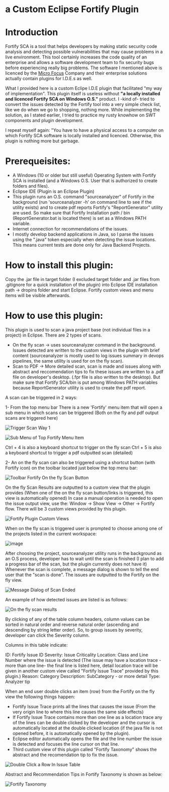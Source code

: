 # a Custom Eclipse Fortify Plugin

# Introduction

Fortify SCA is a tool that helps developers by making static security code analysis and detecting possible vulnerabilities that may cause problems in a live environment. This tool certainly increases the code quality of an enterprise and allows a software development team to fix security bugs before experiencing really big problems. The software I mentioned above is licenced by the [Micro Focus](https://www.microfocus.com/) Company and their enterprise solutions actually contain plugins for I.D.E.s as well. 

What I provided here is a custom Eclipe I.D.E plugin that facilitated "my way of implementation". This plugin itself is useless without **"a locally installed and licenced Fortify SCA on Windows O.S."** product. I -kind of- tried to convert the issues detected by the Fortify tool into a very simple check list, like we do when we go to shopping, nothing more. While implementing the solution, as I stated earlier, I tried to practice my rusty knowhow on SWT components and plugin development.

I repeat myself again: "You have to have a physical access to a computer on which Fortify SCA software is locally installed and licenced. Otherwise, this plugin is nothing more but garbage.

# Prerequeisites:
 * A Windows (10 or older but still useful) Operating System with Fortify SCA is installed (and a Windows O.S. User that is authorized to create folders and files).
 * Eclipse IDE (Plugin is an Eclipse Plugin)
 * This plugin runs an O.S. command "sourceanalyzer" of Fortify in the background (run 'sourceanalyzer -h' on command line to see if the utility exists) and to create pdf reports Fortify's "ReportGenerator" utility are used. So make sure that Fortify Installation path / bin (ReportGenerator.bat is located there) is set as a Windows PATH variable.
 * Internet connection for recommendations of the issues. 
 * I mostly develop backend applications in Java, so I parse the issues using the ".java" token especially when detecting the issue locations. This means current tests are done only for Java Backend Projects.
 
# How to install this plugin:

Copy the .jar file in target folder (I excluded target folder and .jar files from .gitignore for a quick installation of the plugin) into Eclipse IDE installation path -> dropins folder and start Eclipse. Fortify custom views and menu items will be visible afterwards.

# How to use this plugin:

This plugin is used to scan a java project base (not individual files in a project) in Eclipse. There are 2 types of scans. 

* On the fly scan -> uses sourceanalyzer command in the background. Issues detected are written to the custom views in the plugin with brief content (sourceanalyzer is mostly used to log issues summary in devops pipelines, the same utility is used for on the fly scan).
* Scan to PDF -> More detailed scan, scan is made and issues along with abstract and reccomendation tips to fix these issues are written to a .pdf file on developer's desktop. (.fpr file is also written to the desktop). But make sure that Fortify SCA/bin is put among Windows PATH variables because ReportGenerator utility is used to create the pdf report.

A scan can be triggered in 2 ways:

1- From the top menu bar There is a new 'Fortify' menu item that will open a sub menu in which scans can be triggered (Both on the fly and pdf output scans are triggered here)

![Trigger Scan Way 1](https://user-images.githubusercontent.com/16647815/158249539-6a84fcd8-2165-4390-b359-5adbe3885f16.png)

![Sub Menu of Top Fortify Menu Item](https://user-images.githubusercontent.com/16647815/158249834-90817afe-295b-4b8d-9787-e3c5eedf6288.png)

Ctrl + 4 is also a keyboard shortcut to trigger on the fly scan
Ctrl + 5 is also a keyboard shortcut to trigger a pdf outputted scan (detailed)

2- An on the fly scan can also be triggered using a shortcut button (with Fortify icon) on the toolbar located just below the top menu bar:

![Toolbar Fortify On the fly Scan Button](https://user-images.githubusercontent.com/16647815/158250483-91c51de2-9263-4339-88cf-0e54d5657bf9.png)

On the fly Scan Results are outputted to a custom view that the plugin provides (When one of the on the fly scan button/links is triggered, this view is automatically opened) In case a manual operation is needed to open the issue output view, use the: Window -> Show View -> Other -> Fortify flow. There will be 3 custom views provided by this plugin.

![Fortify Plugin Custom Views](https://user-images.githubusercontent.com/16647815/158254803-c1a3f901-c7af-435e-ad47-ab61c5a09ae1.png)

When on the fly scan is triggered user is prompted to choose among one of the projects listed in the current workspace:

![image](https://user-images.githubusercontent.com/16647815/158255769-d77a9a6d-c104-43e5-b07b-0e1cc2d8679c.png)

After choosing the project, sourceanalyzer utility runs in the background as an O.S process, developer has to wait until the scan is finished (I plan to add a progress bar of the scan, but the plugin currently does not have it) Whenever the scan is complete, a message dialog is shown to tell the end user that the "scan is done". The issues are outputted to the Fortify on the fly view.

![Message Dialog of Scan Ended](https://user-images.githubusercontent.com/16647815/158256171-4385db3d-8773-4d2e-ac8a-c849e86f1e0d.png)

An example of how detected issues are listed is as follows:

![On the fly scan results](https://user-images.githubusercontent.com/16647815/158256530-26a8a700-a161-490d-8485-0a1664f26af5.png)

By clicking of any of the table column headers, column values can be sorted in natural order and reverse natural order (ascending and descending by string letter order).
So, to group issues by severity, developer can click the Severity column.

Columns in this table indicate:

ID: Fortify Issue ID
Severity: Issue Criticality
Location: Class and Line Number where the issue is detected (The issue may have a location trace -more than one line- the final line is listed here, detail location trace will
be given in another custom view called "Fortify Issue Trace" provided by this plugin.)
Reason: Category
Description: SubCategory - or more detail
Type: Analyzer tip

When an end user double clicks an item (row) from the Fortify on the fly view the following things happen:
* Fortify Issue Trace prints all the lines that causes the issue (From the very origin line to where this line causes the same side effects)
* If Fortify Issue Trace contains more than one line as a location trace any of the lines can be double clicked by the developer and the cursor is automatically located at the double clicked location (if the java file is not opened before, it is automatically opened by the plugin).
* Eclipse editor automatically opens the file and the line number the issue is detected and focuses the line cursor on that line.
* Third custom view of this plugin called "Fortify Taxonomy" shows the abstract and the recomendation tip to fix the issue.

![Double Click a Row In Issue Table](https://user-images.githubusercontent.com/16647815/158259486-f5c7c829-7927-40fb-8569-52c39f3221c9.png)

Abstract and Recommendation Tips in Fortify Taxonomy is shown as below:

![Fortify Taxonomy](https://user-images.githubusercontent.com/16647815/158259805-5f423b8b-957b-418e-bed5-e125d6804d45.png)


 
 
 
 
